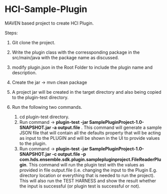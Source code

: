 # HCI-Sample-Plugin
MAVEN based project to create HCI Plugin.

Steps: 
1. Git clone the project. 

2. Write the plugin class with the corressponding package in the src/main/java with the package name as discussed.
  
3. modify plugin.json in the Root Folder to include the plugin name and description. 
 
4. Create the jar -> mvn clean package 
 
5. A project jar will be created in the target directory and also being copied to the plugin-test directory. 
 
6. Run the following two commands. 
	1. cd plugin-test directory. 
	2. Run command -> **plugin-test -jar SamplePluginProject-1.0-SNAPSHOT.jar -a output.file** . This command will generate a sample JSON file that will contain all the defaults property that will be acting as input to the PLUGIN and will be shown in the UI to provide values to the plugin. 
	3. Run command -> **plugin-test -jar SamplePluginProject-1.0-SNAPSHOT.jar -c  output.file -p com.hds.ensemble.sdk.plugin.samplepluginproject.FileReaderPlugin**. This command will run the plugin test with the values as provided in file output.file (i.e. changing the input to the Plugin E.g. directory location or everything that is needed to run the project). This will also run the TEST HARNESS and show the result whether the input is successful (or plugin test is successful or not). 
